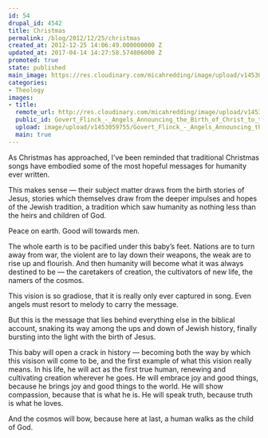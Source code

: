 ```yaml
---
id: 54
drupal_id: 4542
title: Christmas
permalink: /blog/2012/12/25/christmas
created_at: 2012-12-25 14:06:49.000000000 Z
updated_at: 2017-04-14 14:27:58.574806000 Z
promoted: true
state: published
main_image: https://res.cloudinary.com/micahredding/image/upload/v1453059755/Govert_Flinck_-_Angels_Announcing_the_Birth_of_Christ_to_the_Shepherds_-_WGA07928.jpg
categories:
- Theology
images:
- title: 
  remote_url: http://res.cloudinary.com/micahredding/image/upload/v1453059755/Govert_Flinck_-_Angels_Announcing_the_Birth_of_Christ_to_the_Shepherds_-_WGA07928.jpg
  public_id: Govert_Flinck_-_Angels_Announcing_the_Birth_of_Christ_to_the_Shepherds_-_WGA07928
  upload: image/upload/v1453059755/Govert_Flinck_-_Angels_Announcing_the_Birth_of_Christ_to_the_Shepherds_-_WGA07928.jpg
  main: true
---
```

As Christmas has approached, I’ve been reminded that traditional Christmas songs have embodied some of the most hopeful messages for humanity ever written.

This makes sense — their subject matter draws from the birth stories of Jesus, stories which themselves draw from the deeper impulses and hopes of the Jewish tradition, a tradition which saw humanity as nothing less than the heirs and children of God.

Peace on earth. Good will towards men.

The whole earth is to be pacified under this baby’s feet. Nations are to turn away from war, the violent are to lay down their weapons, the weak are to rise up and flourish. And then humanity will become what it was always destined to be — the caretakers of creation, the cultivators of new life, the namers of the cosmos.

This vision is so gradiose, that it is really only ever captured in song. Even angels must  resort to melody to carry the message.

But this is the message that lies behind everything else in the biblical account, snaking its way among the ups and down of Jewish history, finally bursting into the light with the birth of Jesus.

This baby will open a crack in history — becoming both the way by which this visison will come to be, and the first example of what this vision really means. In his life, he will act as the first true human, renewing and cultivating creation wherever he goes. He will embrace joy and good things, because he brings joy and good things to the world.  He will show compassion, because that is what he is. He will speak truth, because truth is what he loves.

And the cosmos will bow, because here at last, a human walks as the child of God.
